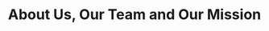 ---
title: "About Us, Our Team and Our Mission"
description: "Learn more about us, the founders, the team and the vision behind the Ucluelet Rent-it Center."
layout: about
keywords: "about, Ucluelet Rent-It Center"
heading: "About"
# Who We Are
whoweare: "We are proudly locals who were born and raised in Ucluelet. We saw the need for a rental store in January of 2007 and we've opened for business. We recognized the need not only for a rental store but also a “Roll Off Service”. We appreciate both our local and out of town contractors with their continued support that has allowed us to grow. We take pride in offering a service based business and attempt to surpass you expectations."
# About Section
## Team Member 1
name1: "Mayco Noel - Co-Owner and Partner" 
about1__desc: "It is with great pleasure that Noel gets to serve the communities of the West Coast. He was born and raised in Tofino/Ucluelet, and spent most of his adult life in the area. His family travelled from Quebec back in the mid-1960’s, as they saw the opportunity to thrive and build a life on the west coast. His biggest passion is to see his community thrive."
## Team Member 2
name2: "Robby Lee - Co-Owner and Partner" 
about2__desc: "Lorem ipsum dolor sit amet, consectetur adipiscing elit. Sed aliquam quam id ligula suscipit, id tincidunt arcu pretium. Etiam ut ultrices justo, quis rhoncus arcu. Nulla lacus sapien, elementum quis massa et, malesuada posuere orci. Aliquam eget libero bibendum, blandit tellus pretium, molestie tellus. Integer ullamcorper sed felis dictum sodales. Nullam feugiat dapibus mauris, in volutpat neque ullamcorper sed. Pellentesque malesuada tincidunt felis, at consequat ante sagittis et. "
---